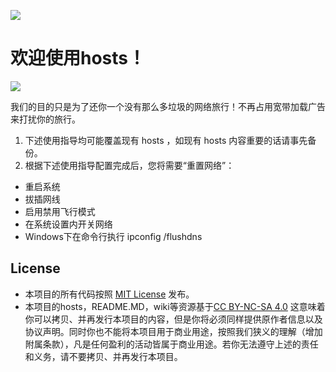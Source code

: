 ![](http://img.hb.aicdn.com/8f3bbb19ccb5faa77fd2f6b858cf4aeebf499cd326aee-adTXcW_fw658)

# 欢迎使用hosts！
[![](http://img.t.sinajs.cn/t6/style/images/global_nav/WB_logo.png?id=1404211047727)](http://weibo.com/1439237264)

我们的目的只是为了还你一个没有那么多垃圾的网络旅行！不再占用宽带加载广告来打扰你的旅行。

1. 下述使用指导均可能覆盖现有 hosts ，如现有 hosts 内容重要的话请事先备份。
2. 根据下述使用指导配置完成后，您将需要“重置网络”：

- 重启系统
- 拔插网线
- 启用禁用飞行模式
- 在系统设置内开关网络
- Windows下在命令行执行 ipconfig /flushdns

## License
* 本项目的所有代码按照 [MIT License](https://github.com/racaljk/hosts/blob/master/LICENSE) 发布。
* 本项目的hosts，README.MD，wiki等资源基于[CC BY-NC-SA 4.0](https://creativecommons.org/licenses/by-nc-sa/4.0/)
这意味着你可以拷贝、并再发行本项目的内容，但是你将必须同样提供原作者信息以及协议声明。同时你也不能将本项目用于商业用途，按照我们狭义的理解（增加附属条款），凡是任何盈利的活动皆属于商业用途。若你无法遵守上述的责任和义务，请不要拷贝、并再发行本项目。